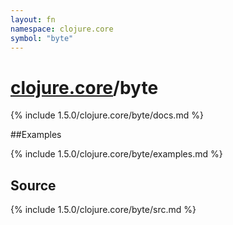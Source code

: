 ```yaml
---
layout: fn
namespace: clojure.core
symbol: "byte"
---
```


# [clojure.core](../)/byte

{% include 1.5.0/clojure.core/byte/docs.md %}

##Examples

{% include 1.5.0/clojure.core/byte/examples.md %}
## Source
{% include 1.5.0/clojure.core/byte/src.md %}

